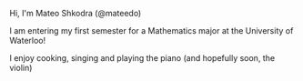 Hi, I'm Mateo Shkodra (@mateedo)

I am entering my first semester for a Mathematics major at the University of Waterloo!

I enjoy cooking, singing and playing the piano (and hopefully soon, the violin)
<!---
mateedo/mateedo is a ✨ special ✨ repository because its `README.md` (this file) appears on your GitHub profile.
You can click the Preview link to take a look at your changes.
--->
